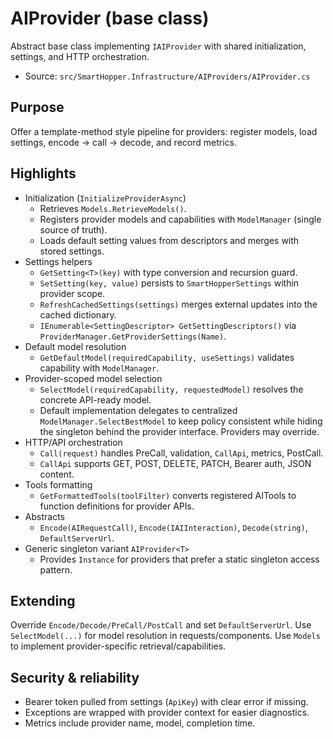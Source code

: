 # AIProvider (base class)

Abstract base class implementing `IAIProvider` with shared initialization, settings, and HTTP orchestration.

- Source: `src/SmartHopper.Infrastructure/AIProviders/AIProvider.cs`

## Purpose

Offer a template-method style pipeline for providers: register models, load settings, encode → call → decode, and record metrics.

## Highlights

- Initialization (`InitializeProviderAsync`)
  - Retrieves `Models.RetrieveModels()`.
  - Registers provider models and capabilities with `ModelManager` (single source of truth).
  - Loads default setting values from descriptors and merges with stored settings.
- Settings helpers
  - `GetSetting<T>(key)` with type conversion and recursion guard.
  - `SetSetting(key, value)` persists to `SmartHopperSettings` within provider scope.
  - `RefreshCachedSettings(settings)` merges external updates into the cached dictionary.
  - `IEnumerable<SettingDescriptor> GetSettingDescriptors()` via `ProviderManager.GetProviderSettings(Name)`.
- Default model resolution
  - `GetDefaultModel(requiredCapability, useSettings)` validates capability with `ModelManager`.
- Provider-scoped model selection
  - `SelectModel(requiredCapability, requestedModel)` resolves the concrete API-ready model.
  - Default implementation delegates to centralized `ModelManager.SelectBestModel` to keep policy consistent while hiding the singleton behind the provider interface. Providers may override.
- HTTP/API orchestration
  - `Call(request)` handles PreCall, validation, `CallApi`, metrics, PostCall.
  - `CallApi` supports GET, POST, DELETE, PATCH, Bearer auth, JSON content.
- Tools formatting
  - `GetFormattedTools(toolFilter)` converts registered AITools to function definitions for provider APIs.
- Abstracts
  - `Encode(AIRequestCall)`, `Encode(IAIInteraction)`, `Decode(string)`, `DefaultServerUrl`.
- Generic singleton variant `AIProvider<T>`
  - Provides `Instance` for providers that prefer a static singleton access pattern.

## Extending

Override `Encode/Decode/PreCall/PostCall` and set `DefaultServerUrl`.
Use `SelectModel(...)` for model resolution in requests/components. Use `Models` to implement provider-specific retrieval/capabilities.

## Security & reliability

- Bearer token pulled from settings (`ApiKey`) with clear error if missing.
- Exceptions are wrapped with provider context for easier diagnostics.
- Metrics include provider name, model, completion time.

